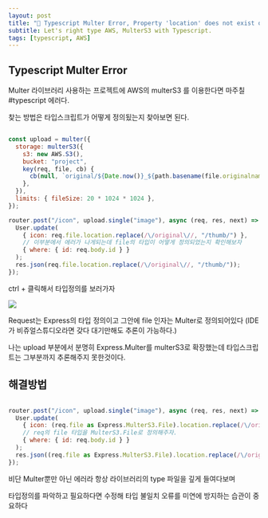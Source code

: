 ```yaml
---
layout: post
title: "😤 Typescript Multer Error, Property 'location' does not exist on type 'File'."
subtitle: Let's right type AWS, MulterS3 with Typescript.
tags: [typescript, AWS]
---
```


<p></p>

## Typescript Multer Error

Multer 라이브러리 사용하는 프로젝트에 AWS의 multerS3 를 이용한다면 마주칠 #typescript 에러다.

찾는 방법은 타입스크립트가 어떻게 정의됬는지 찾아보면 된다.

```javascript

const upload = multer({
  storage: multerS3({
    s3: new AWS.S3(),
    bucket: "project",
    key(req, file, cb) {
      cb(null, `original/${Date.now()}_${path.basename(file.originalname)}`);
    },
  }),
  limits: { fileSize: 20 * 1024 * 1024 },
});

router.post("/icon", upload.single("image"), async (req, res, next) => {
  User.update(
    { icon: req.file.location.replace(/\/original\//, "/thumb/") },
    // 이부분에서 에러가 나게되는데 file의 타입이 어떻게 정의되었는지 확인해보자
    { where: { id: req.body.id } }
  );
  res.json(req.file.location.replace(/\/original\//, "/thumb/"));
});

```

ctrl + 클릭해서 타입정의를 보러가자

![](https://images.velog.io/images/noah071610/post/117b85fd-2865-4a61-8e34-153f3313c715/image.png)

Request는 Express의 타입 정의이고 그안에 file 인자는 Multer로 정의되어있다 (IDE가 비쥬얼스튜디오라면 갖다 대기만해도 추론이 가능하다.)

나는 upload 부분에서 분명히 Express.Multer를 multerS3로 확장했는데 타입스크립트는 그부분까지 추론해주지 못한것이다.

## 해결방법

```javascript

router.post("/icon", upload.single("image"), async (req, res, next) => {
  User.update(
    { icon: (req.file as Express.MulterS3.File).location.replace(/\/original\//, "/thumb/") },
    // req의 file 타입을 MulterS3.File로 정의해주자.
    { where: { id: req.body.id } }
  );
  res.json((req.file as Express.MulterS3.File).location.replace(/\/original\//, "/thumb/"));
});

```

비단 Multer뿐만 아닌 에러라 항상 라이브러리의 type 파일을 깊게 들여다보며 

타입정의를 파악하고 필요하다면 수정해 타입 불일치 오류를 미연에 방지하는 습관이 중요하다 


